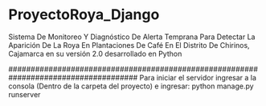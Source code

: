 # ProyectoRoya_Django
Sistema De Monitoreo Y Diagnóstico De Alerta Temprana Para Detectar La Aparición De La Roya En Plantaciones De Café En El Distrito De Chirinos, Cajamarca en su versión 2.0 desarrollado en Python


#####################################################################################
Para iniciar el servidor ingresar a la consola (Dentro de la carpeta del proyecto) e ingresar:
python manage.py runserver
